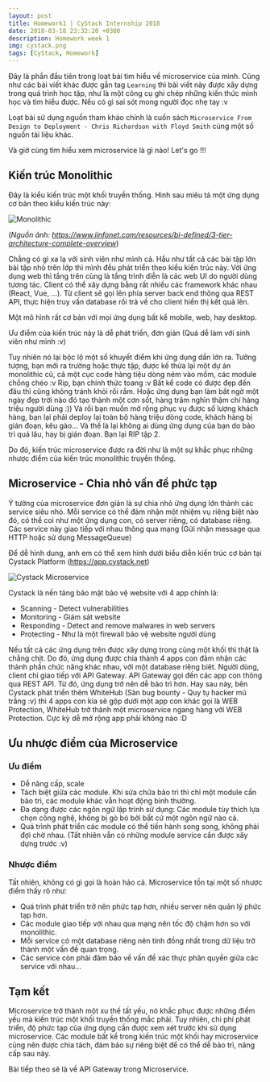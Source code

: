 ```yaml
---
layout: post
title: Homework1 | CyStack Internship 2018
date: 2018-03-18 23:32:20 +0300
description: Homework week 1
img: cystack.png
tags: [CyStack, Homework]
---
```

Đây là phần đầu tiên trong loạt bài tìm hiểu về microservice của mình. Cũng như các bài viết khác được gắn tag `Learning` thì bài viết này được xây dựng trong quá trình học tập, như là một công cụ ghi chép những kiến thức mình học và tìm hiểu được. Nếu có gì sai sót mong người đọc nhẹ tay :v

Loạt bài sử dụng nguồn tham khảo chính là cuốn sách `Microservice From Design to Deployment - Chris Richardson with Floyd Smith` cùng một số nguồn tài liệu khác.

Và giờ cùng tìm hiểu xem microservice là gì nào! Let's go !!!

## Kiến trúc Monolithic

Đây là kiểu kiến trúc một khối truyền thống. Hình sau miêu tả một ứng dụng cơ bản theo kiểu kiến trúc này:

![Monolithic]({{site.baseurl}}/assets/img/3tier.png)

(*Nguồn ảnh: https://www.jinfonet.com/resources/bi-defined/3-tier-architecture-complete-overview*)

Chẳng có gì xa lạ với sinh viên như mình cả. Hầu như tất cả các bài tập lớn bài tập nhỏ trên lớp thì mình đều phát triển theo kiểu kiến trúc này.
Với ứng dụng web thì tầng trên cùng là tầng trình diễn là các web UI do người dùng tương tác. Client có thể xây dựng bằng rất nhiều các framework khác nhau (React, Vue, ...).
Từ client sẽ gọi lên phía server back end thông qua REST API, thực hiện truy vấn database rồi trả về cho client hiển thị kết quả lên.

Một mô hình rất cơ bản với mọi ứng dụng bất kể mobile, web, hay desktop.

Ưu điểm của kiến trúc này là dễ phát triển, đơn giản (Quá dễ làm với sinh viên như mình :v)

Tuy nhiên nó lại bộc lộ một số khuyết điểm khi ứng dụng dần lớn ra. Tưởng tượng, bạn mới ra trường hoặc thực tập, được kế thừa lại một dự án monolithic cũ, cả một cục code hàng tiệu dòng ném vào mồm, các module chồng chéo :v Rip, bạn chính thức toang :v Bất kể code có được đẹp đến đâu thì cũng không tránh khỏi rối rắm.
Hoặc ứng dụng bạn làm bất ngờ một ngày đẹp trời nào đó tạo thành một cơn sốt, hàng trăm nghìn thậm chí hàng triệu người dùng :)) Và rồi bạn muốn mở rộng phục vụ được số lượng khách hàng, bạn lại phải deploy lại toàn bộ hàng triệu dòng code, khách hàng bị gián đoạn, kêu gào... Và thế là lại không ai dùng ứng dụng của bạn do bảo trì quá lâu, hay bị gián đoạn. Bạn lại RIP tập 2.

Do đó, kiến trúc microservice được ra đời như là một sự khắc phục những nhược điểm của kiến trúc monolithic truyền thống.


## Microservice - Chia nhỏ vấn đề phức tạp

Ý tưởng của microservice đơn giản là sự chia nhỏ ứng dụng lớn thành các service siêu nhỏ. Mỗi service có thể đảm nhận một nhiệm vụ riêng biệt nào đó, có thể coi như một ứng dụng con, có server riêng, có database riêng. Các service này giao tiếp với nhau thông qua mạng (Gửi nhận message qua HTTP hoặc sử dụng MessageQueue)

Để dễ hình dung, anh em có thể xem hình dưới biểu diễn kiến trúc cơ bản tại Cystack Platform (https://app.cystack.net)

![Cystack Microservice]({{site.baseurl}}/assets/img/cystackmicroservice.jpg)

Cystack là nền tảng bảo mật bảo vệ website với 4 app chính là:

* Scanning - Detect vulnerabilities
* Monitoring - Giám sát website
* Responding - Detect and remove malwares in web servers
* Protecting - Như là một firewall bảo vệ website người dùng

Nếu tất cả các ứng dụng trên được xây dựng trong cùng một khối thì thật là chằng chịt. Do đó, ứng dụng được chia thành 4 apps con đảm nhận các thành phần chức năng khác nhau, với một database riêng biêt. 
Người dùng, client chỉ giao tiếp với API Gateway. API Gateway gọi đến các app con thông qua REST API.
Từ đó, ứng dụng trở nên dễ bảo trì hơn.
Hay sau này, bên Cystack phát triển thêm WhiteHub (Sàn bug bounty - Quy tụ hacker mũ trắng :v) thì 4 apps con kia sẽ gộp dưới một app con khác gọi là WEB Protection, WhiteHub trở thành một microservice ngang hàng với WEB Protection. Cực kỳ dễ mở rộng app phải không nào :D

## Ưu nhược điểm của Microservice
### Ưu điểm
* Dễ nâng cấp, scale
* Tách biệt giữa các module. Khi sửa chữa bảo trì thì chỉ một module cần bảo trì, các module khác vẫn hoạt động bình thường.
* Đa dạng được các ngôn ngữ lập trình sử dụng: Các module tùy thích lựa chọn công nghệ, không bị gò bó bởi bất cứ một ngôn ngữ nào cả.
* Quá trình phát triển các module có thể tiến hành song song, không phải đợi chờ nhau. (Tất nhiên vẫn có những module service cần được xây dựng trước :v)

### Nhược điểm
Tất nhiên, không có gì gọi là hoàn hảo cả. Microservice tồn tại một số nhược điểm thấy rõ như:
* Quá trình phát triển trở nên phức tạp hơn, nhiều server nên quản lý phức tạp hơn. 
* Các module giao tiếp với nhau qua mạng nên tốc độ chậm hơn so với monolithic.
* Mỗi service có một database riêng nên tính đồng nhất trong dữ liệu trở thành một vấn đề quan trọng.
* Các service còn phải đảm bảo về vấn đề xác thực phân quyền giữa các service với nhau...


## Tạm kết
Microservice trở thành một xu thế tất yếu, nó khắc phục được những điểm yếu mà kiến trúc một khối truyền thống mắc phải. Tuy nhiên, chi phí phát triển, độ phức tạp của ứng dụng cần được xem xét trước khi sử dụng microservice.
Các module bất kể trong kiến trúc một khối hay microservice cũng nên được chia tách, đảm bảo sự riêng biệt để có thể dễ bảo trì, nâng cấp sau này.

Bài tiếp theo sẽ là về API Gateway trong Microservice.
